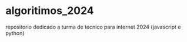 # algoritimos_2024
repositorio dedicado a turma de tecnico para internet 2024 (javascript e python)

